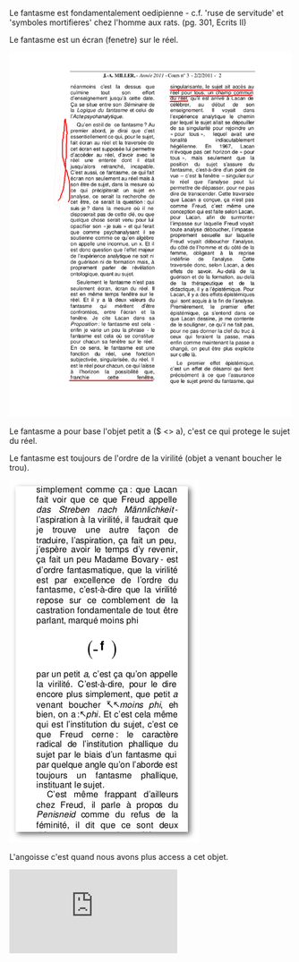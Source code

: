 Le fantasme est fondamentalement oedipienne - c.f. 'ruse de servitude' et 'symboles mortifieres' chez l'homme aux rats. (pg. 301, Ecrits II)

Le fantasme est un écran (fenetre) sur le réel.

![](/img/lun-tout-seul.png)

Le fantasme a pour base l'objet petit a ($ <> a), c'est ce qui protege le sujet du réel.

Le fantasme est toujours de l'ordre de la virilité (objet a venant boucher le trou).

![](/img/virilite.png)
 
L'angoisse c'est quand nous avons plus access a cet objet.

![](https://www.cairn.info/loadimg.php?FILE=CLA/CLA_026/CLA_026_0059/img001.jpg)

